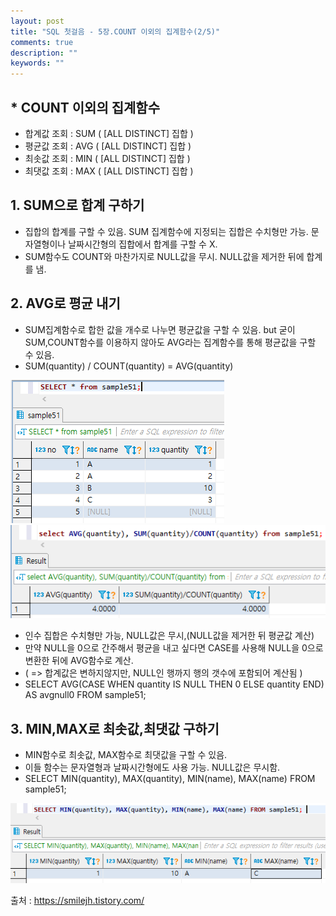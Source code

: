 ```yaml
---
layout: post
title: "SQL 첫걸음 - 5장.COUNT 이외의 집계함수(2/5)" 
comments: true
description: ""
keywords: ""
---
```


## * COUNT 이외의 집계함수 

- 합계값 조회 : SUM ( [ALL  DISTINCT] 집합 ) 
- 평균값 조회 : AVG ( [ALL  DISTINCT] 집합 )
- 최솟값 조회 : MIN ( [ALL  DISTINCT] 집합 )
- 최댓값 조회 : MAX ( [ALL  DISTINCT] 집합 )


## 1. SUM으로 합계 구하기
- 집합의 합계를 구할 수 있음. SUM 집계함수에 지정되는 집합은 수치형만 가능. 문자열형이나 날짜시간형의 집합에서 합계를 구할 수 X.
- SUM함수도 COUNT와 마찬가지로 NULL값을 무시. NULL값을 제거한 뒤에 합계를 냄.


## 2. AVG로 평균 내기
- SUM집계함수로 합한 값을 개수로 나누면 평균값을 구할 수 있음. but 굳이 SUM,COUNT함수를 이용하지 않아도 AVG라는 집계함수를 통해 평균값을 구할 수 있음.  
- SUM(quantity) / COUNT(quantity) = AVG(quantity)  

![995EE9445B8897CF29](/images/sql_first_step/995EE9445B8897CF29.png)
![99B12D4C5B8897E02D](/images/sql_first_step/99B12D4C5B8897E02D.png)

- 인수 집합은 수치형만 가능, NULL값은 무시,(NULL값을 제거한 뒤 평균값 계산)
- 만약 NULL을 0으로 간주해서 평균을 내고 싶다면 CASE를 사용해 NULL을 0으로 변환한 뒤에 AVG함수로 계산.
- ( => 합계값은 변하지않지만, NULL인 행까지 행의 갯수에 포함되어 계산됨 )  
- SELECT AVG(CASE WHEN quantity IS NULL THEN 0 ELSE quantity END) AS avgnull0 FROM sample51;


## 3. MIN,MAX로 최솟값,최댓값 구하기
- MIN함수로 최솟값, MAX함수로 최댓값을 구할 수 있음.
- 이들 함수는 문자열형과 날짜시간형에도 사용 가능. NULL값은 무시함.
- SELECT MIN(quantity), MAX(quantity), MIN(name), MAX(name) FROM sample51;  

![996FD34B5B88986F34](/images/sql_first_step/996FD34B5B88986F34.png)


출처 : https://smilejh.tistory.com/